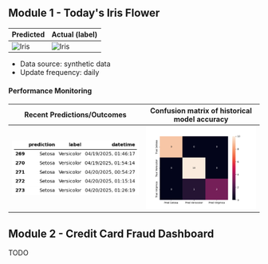 
## Module 1 - Today's Iris Flower 

| Predicted | Actual (label)
|--------|------- 
| ![Iris](https://raw.githubusercontent.com/naziherrahel/Software-Development-Technologies/refs/heads/main/assets/latest_iris.png) | ![Iris](https://raw.githubusercontent.com/naziherrahel/Software-Development-Technologies/refs/heads/main/assets/actual_iris.png) 

 * Data source: synthetic data
 * Update frequency: daily

#### Performance Monitoring 

| Recent Predictions/Outcomes | Confusion matrix of historical model accuracy 
|--------|------- 
| ![Recent predictions](https://raw.githubusercontent.com/naziherrahel/Software-Development-Technologies/refs/heads/main/assets/df_recent.png) | ![Confusion Matrix](https://raw.githubusercontent.com/naziherrahel/Software-Development-Technologies/refs/heads/main/assets/confusion_matrix.png)


## Module 2 - Credit Card Fraud Dashboard


TODO

